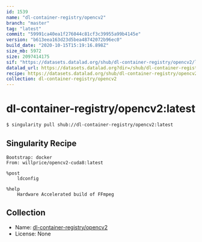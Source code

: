 ```yaml
---
id: 1539
name: "dl-container-registry/opencv2"
branch: "master"
tag: "latest"
commit: "59991ca40ea1f276044c81cf3c39955a99b4145e"
version: "b613eea163d23d5bea48742072b96ec0"
build_date: "2020-10-15T15:19:16.898Z"
size_mb: 5972
size: 2097414175
sif: "https://datasets.datalad.org/shub/dl-container-registry/opencv2/latest/2020-10-15-59991ca4-b613eea1/b613eea163d23d5bea48742072b96ec0.simg"
datalad_url: https://datasets.datalad.org?dir=/shub/dl-container-registry/opencv2/latest/2020-10-15-59991ca4-b613eea1/
recipe: https://datasets.datalad.org/shub/dl-container-registry/opencv2/latest/2020-10-15-59991ca4-b613eea1/Singularity
collection: dl-container-registry/opencv2
---
```


# dl-container-registry/opencv2:latest

```bash
$ singularity pull shub://dl-container-registry/opencv2:latest
```

## Singularity Recipe

```singularity
Bootstrap: docker
From: willprice/opencv2-cuda8:latest

%post
    ldconfig

%help
    Hardware Accelerated build of FFmpeg
```

## Collection

 - Name: [dl-container-registry/opencv2](https://github.com/dl-container-registry/opencv2)
 - License: None

